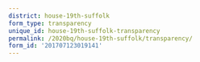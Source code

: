 ```yaml
---
district: house-19th-suffolk
form_type: transparency
unique_id: house-19th-suffolk-transparency
permalink: /2020bq/house-19th-suffolk/transparency/
form_id: '201707123019141'
---
```

